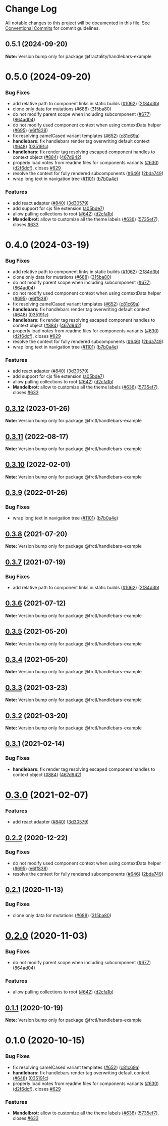 # Change Log

All notable changes to this project will be documented in this file.
See [Conventional Commits](https://conventionalcommits.org) for commit guidelines.

## 0.5.1 (2024-09-20)

**Note:** Version bump only for package @fractality/handlebars-example

# 0.5.0 (2024-09-20)

### Bug Fixes

- add relative path to component links in static builds ([#1062](https://github.com/sitepark/fractality/issues/1062)) ([2f84d3b](https://github.com/sitepark/fractality/commit/2f84d3b84498c238d28c2ca1021daf89aff879be))
- clone only data for mutations ([#688](https://github.com/sitepark/fractality/issues/688)) ([315ba80](https://github.com/sitepark/fractality/commit/315ba8010ed33a7e3314376c108b39f68c7d4435))
- do not modify parent scope when including subcomponent ([#677](https://github.com/sitepark/fractality/issues/677)) ([864ad04](https://github.com/sitepark/fractality/commit/864ad04faf3dfa4d2397091d991d2edb6e20d52f))
- do not modify used component context when using contextData helper ([#695](https://github.com/sitepark/fractality/issues/695)) ([e6ff838](https://github.com/sitepark/fractality/commit/e6ff8383b4ebc2b93d70a8a176c30c49d3581139))
- fix resolving camelCased variant templates ([#652](https://github.com/sitepark/fractality/issues/652)) ([c81c69a](https://github.com/sitepark/fractality/commit/c81c69ae5237f3027e70089a6918221513d7f106))
- **handlebars:** fix handlebars render tag overwriting default context ([#648](https://github.com/sitepark/fractality/issues/648)) ([035191c](https://github.com/sitepark/fractality/commit/035191c7b2cd97d928143b312f428b75b1629ff6))
- **handlebars:** fix render tag resolving escaped component handles to context object ([#884](https://github.com/sitepark/fractality/issues/884)) ([467d942](https://github.com/sitepark/fractality/commit/467d942f089d81b955e4ce514d3c69bd1ce9c177))
- properly load notes from readme files for components variants ([#630](https://github.com/sitepark/fractality/issues/630)) ([d2f6dcf](https://github.com/sitepark/fractality/commit/d2f6dcffeefe25f3e9f0d272c0b0bdd9590779bf)), closes [#629](https://github.com/sitepark/fractality/issues/629)
- resolve the context for fully rendered subcomponents ([#646](https://github.com/sitepark/fractality/issues/646)) ([2bda749](https://github.com/sitepark/fractality/commit/2bda749f003b29ee9f24021db639602aae1868df))
- wrap long text in navigation tree ([#1101](https://github.com/sitepark/fractality/issues/1101)) ([b7b0a4e](https://github.com/sitepark/fractality/commit/b7b0a4eff65a1bc601391cb483af38ea87109eb9))

### Features

- add react adapter ([#840](https://github.com/sitepark/fractality/issues/840)) ([3d30579](https://github.com/sitepark/fractality/commit/3d30579c99c14872420d43d834f04bcb7f36fb94))
- add support for cjs file extension ([a05bde7](https://github.com/sitepark/fractality/commit/a05bde7c8cb2788e296f5ffda859e46debbbcd39))
- allow pulling collections to root ([#642](https://github.com/sitepark/fractality/issues/642)) ([d2cfa1b](https://github.com/sitepark/fractality/commit/d2cfa1b6a76ca2328967374c62f4e35ca10cb758))
- **Mandelbrot:** allow to customize all the theme labels ([#636](https://github.com/sitepark/fractality/issues/636)) ([5735ef7](https://github.com/sitepark/fractality/commit/5735ef7a9745cbf2fe4e4ca7eb31837fb2a4494e)), closes [#633](https://github.com/sitepark/fractality/issues/633)

# 0.4.0 (2024-03-19)

### Bug Fixes

- add relative path to component links in static builds ([#1062](https://github.com/sitepark/fractality/issues/1062)) ([2f84d3b](https://github.com/sitepark/fractality/commit/2f84d3b84498c238d28c2ca1021daf89aff879be))
- clone only data for mutations ([#688](https://github.com/sitepark/fractality/issues/688)) ([315ba80](https://github.com/sitepark/fractality/commit/315ba8010ed33a7e3314376c108b39f68c7d4435))
- do not modify parent scope when including subcomponent ([#677](https://github.com/sitepark/fractality/issues/677)) ([864ad04](https://github.com/sitepark/fractality/commit/864ad04faf3dfa4d2397091d991d2edb6e20d52f))
- do not modify used component context when using contextData helper ([#695](https://github.com/sitepark/fractality/issues/695)) ([e6ff838](https://github.com/sitepark/fractality/commit/e6ff8383b4ebc2b93d70a8a176c30c49d3581139))
- fix resolving camelCased variant templates ([#652](https://github.com/sitepark/fractality/issues/652)) ([c81c69a](https://github.com/sitepark/fractality/commit/c81c69ae5237f3027e70089a6918221513d7f106))
- **handlebars:** fix handlebars render tag overwriting default context ([#648](https://github.com/sitepark/fractality/issues/648)) ([035191c](https://github.com/sitepark/fractality/commit/035191c7b2cd97d928143b312f428b75b1629ff6))
- **handlebars:** fix render tag resolving escaped component handles to context object ([#884](https://github.com/sitepark/fractality/issues/884)) ([467d942](https://github.com/sitepark/fractality/commit/467d942f089d81b955e4ce514d3c69bd1ce9c177))
- properly load notes from readme files for components variants ([#630](https://github.com/sitepark/fractality/issues/630)) ([d2f6dcf](https://github.com/sitepark/fractality/commit/d2f6dcffeefe25f3e9f0d272c0b0bdd9590779bf)), closes [#629](https://github.com/sitepark/fractality/issues/629)
- resolve the context for fully rendered subcomponents ([#646](https://github.com/sitepark/fractality/issues/646)) ([2bda749](https://github.com/sitepark/fractality/commit/2bda749f003b29ee9f24021db639602aae1868df))
- wrap long text in navigation tree ([#1101](https://github.com/sitepark/fractality/issues/1101)) ([b7b0a4e](https://github.com/sitepark/fractality/commit/b7b0a4eff65a1bc601391cb483af38ea87109eb9))

### Features

- add react adapter ([#840](https://github.com/sitepark/fractality/issues/840)) ([3d30579](https://github.com/sitepark/fractality/commit/3d30579c99c14872420d43d834f04bcb7f36fb94))
- add support for cjs file extension ([a05bde7](https://github.com/sitepark/fractality/commit/a05bde7c8cb2788e296f5ffda859e46debbbcd39))
- allow pulling collections to root ([#642](https://github.com/sitepark/fractality/issues/642)) ([d2cfa1b](https://github.com/sitepark/fractality/commit/d2cfa1b6a76ca2328967374c62f4e35ca10cb758))
- **Mandelbrot:** allow to customize all the theme labels ([#636](https://github.com/sitepark/fractality/issues/636)) ([5735ef7](https://github.com/sitepark/fractality/commit/5735ef7a9745cbf2fe4e4ca7eb31837fb2a4494e)), closes [#633](https://github.com/sitepark/fractality/issues/633)

## [0.3.12](https://github.com/frctl/fractal/compare/@frctl/handlebars-example@0.3.11...@frctl/handlebars-example@0.3.12) (2023-01-26)

**Note:** Version bump only for package @frctl/handlebars-example

## [0.3.11](https://github.com/frctl/fractal/compare/@frctl/handlebars-example@0.3.10...@frctl/handlebars-example@0.3.11) (2022-08-17)

**Note:** Version bump only for package @frctl/handlebars-example

## [0.3.10](https://github.com/frctl/fractal/compare/@frctl/handlebars-example@0.3.9...@frctl/handlebars-example@0.3.10) (2022-02-01)

**Note:** Version bump only for package @frctl/handlebars-example

## [0.3.9](https://github.com/frctl/fractal/compare/@frctl/handlebars-example@0.3.8...@frctl/handlebars-example@0.3.9) (2022-01-26)

### Bug Fixes

- wrap long text in navigation tree ([#1101](https://github.com/frctl/fractal/issues/1101)) ([b7b0a4e](https://github.com/frctl/fractal/commit/b7b0a4eff65a1bc601391cb483af38ea87109eb9))

## [0.3.8](https://github.com/frctl/fractal/compare/@frctl/handlebars-example@0.3.7...@frctl/handlebars-example@0.3.8) (2021-07-20)

**Note:** Version bump only for package @frctl/handlebars-example

## [0.3.7](https://github.com/frctl/fractal/compare/@frctl/handlebars-example@0.3.6...@frctl/handlebars-example@0.3.7) (2021-07-19)

### Bug Fixes

- add relative path to component links in static builds ([#1062](https://github.com/frctl/fractal/issues/1062)) ([2f84d3b](https://github.com/frctl/fractal/commit/2f84d3b84498c238d28c2ca1021daf89aff879be))

## [0.3.6](https://github.com/frctl/fractal/compare/@frctl/handlebars-example@0.3.5...@frctl/handlebars-example@0.3.6) (2021-07-12)

**Note:** Version bump only for package @frctl/handlebars-example

## [0.3.5](https://github.com/frctl/fractal/compare/@frctl/handlebars-example@0.3.4...@frctl/handlebars-example@0.3.5) (2021-05-20)

**Note:** Version bump only for package @frctl/handlebars-example

## [0.3.4](https://github.com/frctl/fractal/compare/@frctl/handlebars-example@0.3.3...@frctl/handlebars-example@0.3.4) (2021-05-20)

**Note:** Version bump only for package @frctl/handlebars-example

## [0.3.3](https://github.com/frctl/fractal/compare/@frctl/handlebars-example@0.3.2...@frctl/handlebars-example@0.3.3) (2021-03-23)

**Note:** Version bump only for package @frctl/handlebars-example

## [0.3.2](https://github.com/frctl/fractal/compare/@frctl/handlebars-example@0.3.1...@frctl/handlebars-example@0.3.2) (2021-03-20)

**Note:** Version bump only for package @frctl/handlebars-example

## [0.3.1](https://github.com/frctl/fractal/compare/@frctl/handlebars-example@0.3.0...@frctl/handlebars-example@0.3.1) (2021-02-14)

### Bug Fixes

- **handlebars:** fix render tag resolving escaped component handles to context object ([#884](https://github.com/frctl/fractal/issues/884)) ([467d942](https://github.com/frctl/fractal/commit/467d942f089d81b955e4ce514d3c69bd1ce9c177))

# [0.3.0](https://github.com/frctl/fractal/compare/@frctl/handlebars-example@0.2.2...@frctl/handlebars-example@0.3.0) (2021-02-07)

### Features

- add react adapter ([#840](https://github.com/frctl/fractal/issues/840)) ([3d30579](https://github.com/frctl/fractal/commit/3d30579c99c14872420d43d834f04bcb7f36fb94))

## [0.2.2](https://github.com/frctl/fractal/compare/@frctl/handlebars-example@0.2.1...@frctl/handlebars-example@0.2.2) (2020-12-22)

### Bug Fixes

- do not modify used component context when using contextData helper ([#695](https://github.com/frctl/fractal/issues/695)) ([e6ff838](https://github.com/frctl/fractal/commit/e6ff8383b4ebc2b93d70a8a176c30c49d3581139))
- resolve the context for fully rendered subcomponents ([#646](https://github.com/frctl/fractal/issues/646)) ([2bda749](https://github.com/frctl/fractal/commit/2bda749f003b29ee9f24021db639602aae1868df))

## [0.2.1](https://github.com/frctl/fractal/compare/@frctl/handlebars-example@0.2.0...@frctl/handlebars-example@0.2.1) (2020-11-13)

### Bug Fixes

- clone only data for mutations ([#688](https://github.com/frctl/fractal/issues/688)) ([315ba80](https://github.com/frctl/fractal/commit/315ba8010ed33a7e3314376c108b39f68c7d4435))

# [0.2.0](https://github.com/frctl/fractal/compare/@frctl/handlebars-example@0.1.1...@frctl/handlebars-example@0.2.0) (2020-11-03)

### Bug Fixes

- do not modify parent scope when including subcomponent ([#677](https://github.com/frctl/fractal/issues/677)) ([864ad04](https://github.com/frctl/fractal/commit/864ad04faf3dfa4d2397091d991d2edb6e20d52f))

### Features

- allow pulling collections to root ([#642](https://github.com/frctl/fractal/issues/642)) ([d2cfa1b](https://github.com/frctl/fractal/commit/d2cfa1b6a76ca2328967374c62f4e35ca10cb758))

## [0.1.1](https://github.com/frctl/fractal/compare/@frctl/handlebars-example@0.1.0...@frctl/handlebars-example@0.1.1) (2020-10-19)

**Note:** Version bump only for package @frctl/handlebars-example

# 0.1.0 (2020-10-15)

### Bug Fixes

- fix resolving camelCased variant templates ([#652](https://github.com/frctl/fractal/issues/652)) ([c81c69a](https://github.com/frctl/fractal/commit/c81c69ae5237f3027e70089a6918221513d7f106))
- **handlebars:** fix handlebars render tag overwriting default context ([#648](https://github.com/frctl/fractal/issues/648)) ([035191c](https://github.com/frctl/fractal/commit/035191c7b2cd97d928143b312f428b75b1629ff6))
- properly load notes from readme files for components variants ([#630](https://github.com/frctl/fractal/issues/630)) ([d2f6dcf](https://github.com/frctl/fractal/commit/d2f6dcffeefe25f3e9f0d272c0b0bdd9590779bf)), closes [#629](https://github.com/frctl/fractal/issues/629)

### Features

- **Mandelbrot:** allow to customize all the theme labels ([#636](https://github.com/frctl/fractal/issues/636)) ([5735ef7](https://github.com/frctl/fractal/commit/5735ef7a9745cbf2fe4e4ca7eb31837fb2a4494e)), closes [#633](https://github.com/frctl/fractal/issues/633)
